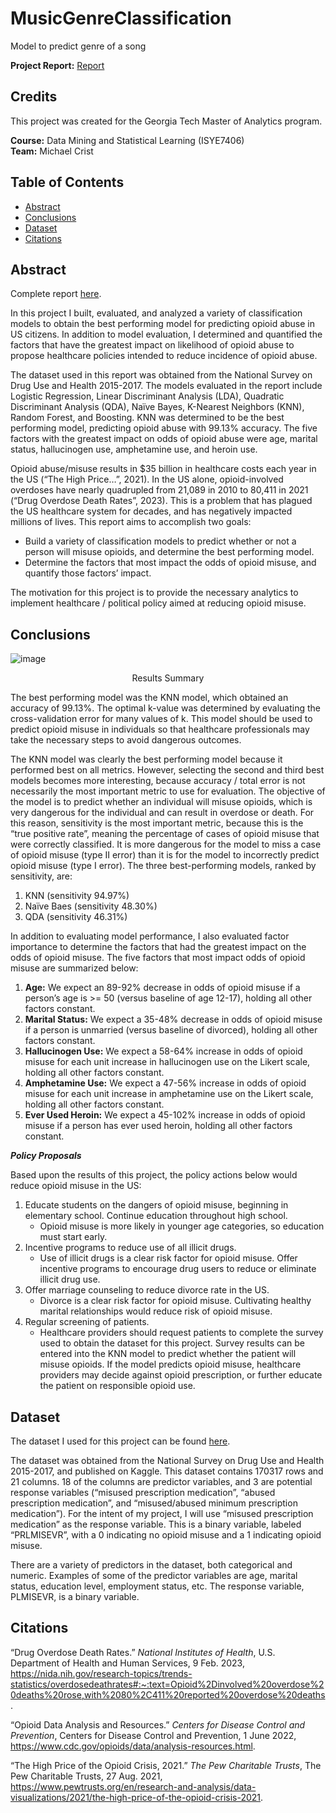 # MusicGenreClassification
Model to predict genre of a song

**Project Report:** [Report](https://github.com/mikecrist/MusicGenreClassification/blob/main/Report/Report_Music%20Genre%20Classification.pdf)

## Credits
This project was created for the Georgia Tech Master of Analytics program.<br>

**Course:** Data Mining and Statistical Learning (ISYE7406)<br>
**Team:** Michael Crist

## Table of Contents
- [Abstract](#Abstract)
- [Conclusions](#Conclusions)
- [Dataset](#Dataset)
- [Citations](#Citations)

## Abstract
Complete report [here](https://github.com/mikecrist/MusicGenreClassification/blob/main/Report/Report_Music%20Genre%20Classification.pdf).

In this project I built, evaluated, and analyzed a variety of classification models to obtain the best performing model for predicting opioid abuse in US citizens. In addition to model evaluation, I determined and quantified the factors that have the greatest impact on likelihood of opioid abuse to propose healthcare policies intended to reduce incidence of opioid abuse.

The dataset used in this report was obtained from the National Survey on Drug Use and Health 2015-2017. The models evaluated in the report include Logistic Regression, Linear Discriminant Analysis (LDA), Quadratic Discriminant Analysis (QDA), Naïve Bayes, K-Nearest Neighbors (KNN), Random Forest, and Boosting. KNN was determined to be the best performing model, predicting opioid abuse with 99.13% accuracy. The five factors with the greatest impact on odds of opioid abuse were age, marital status, hallucinogen use, amphetamine use, and heroin use.

Opioid abuse/misuse results in $35 billion in healthcare costs each year in the US (“The High Price…”, 2021). In the US alone, opioid-involved overdoses have nearly quadrupled from 21,089 in 2010 to 80,411 in 2021 (“Drug Overdose Death Rates”, 2023). This is a problem that has plagued the US healthcare system for decades, and has negatively impacted millions of lives. This report aims to accomplish two goals:

- Build a variety of classification models to predict whether or not a person will misuse opioids, and determine the best performing model.
- Determine the factors that most impact the odds of opioid misuse, and quantify those factors’ impact.

The motivation for this project is to provide the necessary analytics to implement healthcare / political policy aimed at reducing opioid misuse.

## Conclusions
![image](https://github.com/mikecrist/OpioidAbuseAnalysis/assets/31662579/af22390d-7379-42ad-9f78-8ebcc47fd2c3)
<p align="center">
Results Summary
</p>

The best performing model was the KNN model, which obtained an accuracy of 99.13%. The optimal k-value was determined by evaluating the cross-validation error for many values of k. This model should be used to predict opioid misuse in individuals so that healthcare professionals may take the necessary steps to avoid dangerous outcomes.

The KNN model was clearly the best performing model because it performed best on all metrics. However, selecting the second and third best models becomes more interesting, because accuracy / total error is not necessarily the most important metric to use for evaluation. The objective of the model is to predict whether an individual will misuse opioids, which is very dangerous for the individual and can result in overdose or death. For this reason, sensitivity is the most important metric, because this is the “true positive rate”, meaning the percentage of cases of opioid misuse that were correctly classified. It is more dangerous for the model to miss a case of opioid misuse (type II error) than it is for the model to incorrectly predict opioid misuse (type I error). The three best-performing models, ranked by sensitivity, are:
1. KNN (sensitivity 94.97%)
2. Naïve Baes (sensitivity 48.30%)
3. QDA (sensitivity 46.31%)

In addition to evaluating model performance, I also evaluated factor importance to determine the factors that had the greatest impact on the odds of opioid misuse. The five factors that most impact odds of opioid misuse are summarized below:
1. **Age:** We expect an 89-92% decrease in odds of opioid misuse if a person’s age is >= 50 (versus baseline of age 12-17), holding all other factors constant.
2. **Marital Status:** We expect a 35-48% decrease in odds of opioid misuse if a person is unmarried (versus baseline of divorced), holding all other factors constant.
3. **Hallucinogen Use:** We expect a 58-64% increase in odds of opioid misuse for each unit increase in hallucinogen use on the Likert scale, holding all other factors constant.
4. **Amphetamine Use:** We expect a 47-56% increase in odds of opioid misuse for each unit increase in amphetamine use on the Likert scale, holding all other factors constant.
5. **Ever Used Heroin:** We expect a 45-102% increase in odds of opioid misuse if a person has ever used heroin, holding all other factors constant.

***Policy Proposals***

Based upon the results of this project, the policy actions below would reduce opioid misuse in the US:
1. Educate students on the dangers of opioid misuse, beginning in elementary school. Continue education throughout high school.
    - Opioid misuse is more likely in younger age categories, so education must start early.
2. Incentive programs to reduce use of all illicit drugs.
    - Use of illicit drugs is a clear risk factor for opioid misuse. Offer incentive programs to encourage drug users to reduce or eliminate illicit drug use.
3. Offer marriage counseling to reduce divorce rate in the US.
    - Divorce is a clear risk factor for opioid misuse. Cultivating healthy marital relationships would reduce risk of opioid misuse.
4. Regular screening of patients.
    - Healthcare providers should request patients to complete the survey used to obtain the dataset for this project. Survey results can be entered into the KNN model to predict whether the patient will misuse opioids. If the model predicts opioid misuse, healthcare providers may decide against opioid prescription, or further educate the patient on responsible opioid use.


## Dataset
The dataset I used for this project can be found [here](https://github.com/mikecrist/OpioidAbuseAnalysis/blob/main/Data/prlmis-data-full.csv/prlmis-data-full.csv).

The dataset was obtained from the National Survey on Drug Use and Health 2015-2017, and published on Kaggle. This dataset contains 170317 rows and 21 columns. 18 of the columns are predictor variables, and 3 are potential response variables (“misused prescription medication”, “abused prescription medication”, and “misused/abused minimum prescription medication”). For the intent of my project, I will use “misused prescription medication” as the response variable. This is a binary variable, labeled “PRLMISEVR”, with a 0 indicating no opioid misuse and a 1 indicating opioid misuse.

There are a variety of predictors in the dataset, both categorical and numeric. Examples of some of the predictor variables are age, marital status, education level, employment status, etc. The response variable, PLMISEVR, is a binary variable.

## Citations
“Drug Overdose Death Rates.” *National Institutes of Health*, U.S. Department of Health and Human Services, 9 Feb. 2023, https://nida.nih.gov/research-topics/trends-statistics/overdosedeathrates#:~:text=Opioid%2Dinvolved%20overdose%20deaths%20rose,with%2080%2C411%20reported%20overdose%20deaths.

“Opioid Data Analysis and Resources.” *Centers for Disease Control and Prevention*, Centers for Disease Control and Prevention, 1 June 2022, https://www.cdc.gov/opioids/data/analysis-resources.html.

“The High Price of the Opioid Crisis, 2021.” *The Pew Charitable Trusts*, The Pew Charitable Trusts, 27 Aug. 2021, https://www.pewtrusts.org/en/research-and-analysis/data-visualizations/2021/the-high-price-of-the-opioid-crisis-2021.

